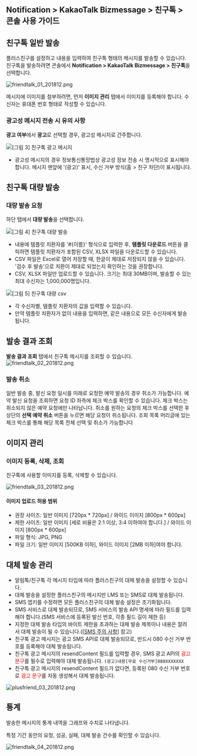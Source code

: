 ## Notification > KakaoTalk Bizmessage > 친구톡 > 콘솔 사용 가이드

## 친구톡 일반 발송

플러스친구를 설정하고 내용을 입력하여 친구톡 형태의 메시지를 발송할 수 있습니다.
친구톡을 발송하려면  콘솔에서 **Notification > KakaoTalk Bizmessage > 친구톡**을 선택합니다.

![friendtalk_01_201812.png](https://static.toastoven.net/prod_alimtalk/friendtalk_01_201812.png)

메시지에 이미지를 첨부하려면, 먼저 **이미지 관리** 탭에서 이미지를 등록해야 합니다.
수신자는 휴대폰 번호 형태로 작성할 수 있습니다.

### 광고성 메시지 전송 시 유의 사항

**광고 여부**에서 **광고**로 선택할 경우, 광고성 메시지로 간주합니다.

![[그림 3] 친구톡 광고 메시지](http://static.toastoven.net/prod_alimtalk/friendtalk_02.png)

* 광고성 메시지의 경우 정보통신통망법상 광고성 정보 전송 시 명시적으로 표시해야 합니다. 메시지 맨앞에 '(광고)' 표시, 수신 거부 방식(홈 > 친구 차단)이 표시됩니다.

## 친구톡 대량 발송

### 대량 발송 요청
하단 탭에서 **대량 발송**을 선택합니다.

![[그림 4] 친구톡 대량 발송](http://static.toastoven.net/prod_alimtalk/friendtalk_mass_04.png)

* 내용에 템플릿 치환자를 '#{이름}' 형식으로 입력한 후, **템플릿 다운로드** 버튼을 클릭하면 템플릿 치환자가 포함된 CSV, XLSX 파일을 다운로드할 수 있습니다.
* CSV 파일은 Excel로 열어 저장할 때, 한글이 제대로 저장되지 않을 수 있습니다. '검수 후 발송'으로 치환이 제대로 되었는지 확인하는 것을 권장합니다.
* CSV, XLSX 파일만 업로드할 수 있습니다. 크기는 최대 30MB이며, 발송할 수 있는 최대 수신자는 1,000,000명입니다.

![[그림 5] 친구톡 대량 csv](http://static.toastoven.net/prod_alimtalk/friendtalk_mass_05.png)

* 각 수신자별, 템플릿 치환자의 값을 입력할 수 있습니다.
* 만약 템플릿 치환자가 없이 내용을 입력하면, 같은 내용으로 모든 수신자에게 발송됩니다.

## 발송 결과 조회

**발송 결과 조회** 탭에서 친구톡 메시지를 조회할 수 있습니다.
![friendtalk_02_201812.png](https://static.toastoven.net/prod_alimtalk/friendtalk_02_201812.png)

### 발송 취소

일반 발송 중, 발신 요청 일시를 미래로 요청한 예약 발송의 경우 취소가 가능합니다.
예약 발신 요청을 조회하면 요청 ID 좌측에 체크 박스를 확인할 수 있습니다.
체크 박스는 취소되지 않은 예약 요청에만 나타납니다.
취소를 원하는 요청의 체크 박스를 선택한 후 상단의 **선택 예약 취소** 버튼을 누르면 해당 요청이 취소됩니다.
조회 목록 머리글에 있는 체크 박스를 통해 해당 목록 전체 선택 및 취소가 가능합니다

## 이미지 관리

### 이미지 등록, 삭제, 조회

친구톡에 사용할 이미지를 등록, 삭제할 수 있습니다.

![friendtalk_03_201812.png](https://static.toastoven.net/prod_alimtalk/friendtalk_03_201812.png)

#### 이미지 업로드 허용 범위
* 권장 사이즈: 일반 이미지 [720px * 720px] / 와이드 이미지 [800px * 600px]
* 제한 사이즈: 일반 이미지 [세로 비율은 2:1 이상, 3:4 이하여야 합니다.] / 와이드 이미지 [800px * 600px]
* 파일 형식: JPG, PNG
* 파일 크기: 일반 이미지 [500KB 이하], 와이드 이미지 [2MB 이하]여야 합니다.

## 대체 발송 관리

* 알림톡/친구톡 각 메시지 타입에 따라 플러스친구의 대체 발송을 설정할 수 있습니다.
* 대체 발송을 설정한 플러스친구의 메시지만 LMS 또는 SMS로 대체 발송됩니다.
* SMS 앱키를 수정하면 모든 플러스친구의 대체 발송 설정은 초기화됩니다.
* SMS 서비스로 대체 발송되므로, SMS 서비스의 발송 API 명세에 따라 필드를 입력해야 합니다.(SMS 서비스에 등록된 발신 번호, 각종 필드 길이 제한 등)
* 지정한 대체 발송 타입의 바이트 제한을 초과하는 대체 발송 제목이나 내용은 잘려서 대체 발송이 될 수 있습니다.([[SMS 주의 사항](https://docs.toast.com/ko/Notification/SMS/ko/api-guide/#_1)] 참고)
* 친구톡 광고 메시지는 광고 SMS API로 대체 발송되므로, 반드시 080 수신 거부 번호를 등록해야 대체 발송됩니다.
* 친구톡 광고 메시지의 resendContent 필드를 입력할 경우, SMS 광고 API의 <span style="color:red">광고 문구</span>를 필수로 입력해야 대체 발송됩니다. `(광고)내용[무료 수신거부]080XXXXXXX`
* 친구톡 광고 메시지의 resendContent 필드가 없다면, 등록된 080 수신 거부 번호로 <span style="color:red">광고 문구</span>를 자동 생성해서 대체 발송됩니다.

![plusfriend_03_201812.png](https://static.toastoven.net/prod_alimtalk/plusfriend_03-1_201904.png)


## 통계

발송한 메시지의 통계 내역을 그래프와 수치로 나타냅니다.

특정 기간 동안의 요청, 성공, 실패, 대체 발송 건수를 확인할 수 있습니다.

![friendtalk_04_201812.png](https://static.toastoven.net/prod_alimtalk/friendtalk_04_201812.png)
